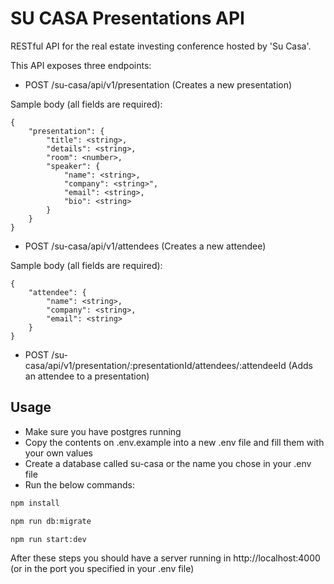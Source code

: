 # SU CASA Presentations API

RESTful API for the real estate investing conference hosted by 'Su Casa'.

This API exposes three endpoints:

- POST /su-casa/api/v1/presentation (Creates a new presentation)

Sample body (all fields are required):

```
{
    "presentation": {
        "title": <string>,
        "details": <string>,
        "room": <number>,
        "speaker": {
            "name": <string>,
            "company": <string>",
            "email": <string>,
            "bio": <string>
        }
    }
}
```

- POST /su-casa/api/v1/attendees (Creates a new attendee)

Sample body (all fields are required):

```
{
    "attendee": {
        "name": <string>,
        "company": <string>,
        "email": <string>
    }
}
```

- POST /su-casa/api/v1/presentation/:presentationId/attendees/:attendeeId (Adds an attendee to a presentation)

## Usage

- Make sure you have postgres running
- Copy the contents on .env.example into a new .env file and fill them with your own values
- Create a database called su-casa or the name you chose in your .env file
- Run the below commands:

```bash
npm install
```

```bash
npm run db:migrate
```

```bash
npm run start:dev
```

After these steps you should have a server running in http://localhost:4000 (or in the port you specified in your .env file)
